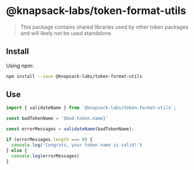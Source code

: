 # @knapsack-labs/token-format-utils

> This package contains shared libraries used by other token packages and will likely not be used standalone.

## Install

Using npm:

```bash
npm install --save @knapsack-labs/token-format-utils
```

## Use

```ts
import { validateName } from `@knapsack-labs/token-format-utils`;

const badTokenName = '$bad.token.name}'

const errorMessages = validateName(badTokenName);

if (errorMessages.length === 0) {
  console.log('Congrats, your token name is valid!')
} else {
  console.log(errorMessages)
}

```
